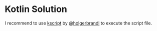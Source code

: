 # Kotlin Solution
I recommend to use [kscript](https://github.com/holgerbrandl/kscript) by [@holgerbrandl](https://github.com/holgerbrandl) to execute the script file.
